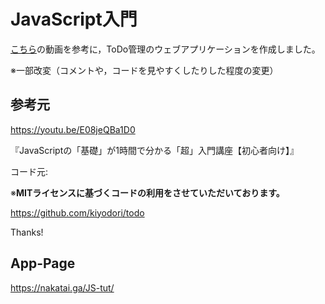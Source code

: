 # JavaScript入門

[こちら](https://www.youtube.com/watch?v=E08jeQBa1D0)の動画を参考に，ToDo管理のウェブアプリケーションを作成しました。

※一部改変（コメントや，コードを見やすくしたりした程度の変更）

## 参考元

<https://youtu.be/E08jeQBa1D0>

『JavaScriptの「基礎」が1時間で分かる「超」入門講座【初心者向け】』

コード元:

※**MITライセンスに基づくコードの利用をさせていただいております。**

<https://github.com/kiyodori/todo>

Thanks!

## App-Page

<https://nakatai.ga/JS-tut/>
